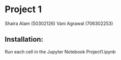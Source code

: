 # Project 1 
Shaira Alam (50302126)
Vani Agrawal (706302253) 

## Installation: 
Run each cell in the Jupyter Notebook Project1.ipynb